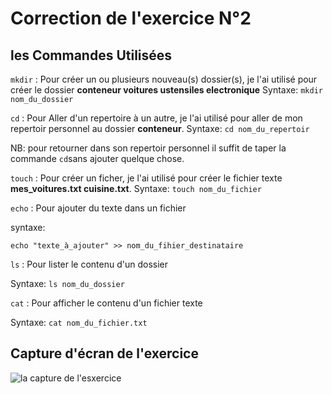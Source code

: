 # Correction de l'exercice N°2

## les Commandes Utilisées

``` mkdir ``` : Pour créer un ou plusieurs nouveau(s) dossier(s), je l'ai utilisé pour créer le dossier **conteneur voitures ustensiles electronique** 
Syntaxe: ```mkdir nom_du_dossier```

``` cd ``` : Pour Aller d'un repertoire à un autre, je l'ai utilisé pour aller de mon repertoir personnel au dossier **conteneur**.
Syntaxe: ```cd nom_du_repertoir```

NB: pour retourner dans son repertoir personnel il suffit de taper la commande ```cd```sans ajouter quelque chose.

```touch``` : Pour créer un ficher, je l'ai utilisé pour créer le fichier texte **mes_voitures.txt cuisine.txt**.
Syntaxe: ```touch nom_du_fichier```

```echo``` : Pour ajouter du texte dans un fichier

syntaxe:

```echo "texte_à_ajouter" >> nom_du_fihier_destinataire```

```ls``` : Pour lister le contenu  d'un dossier 

Syntaxe: ```ls nom_du_dossier```

```cat``` : Pour afficher le contenu d'un fichier texte

Syntaxe: 
```cat nom_du_fichier.txt```



## Capture d'écran de l'exercice

![la capture de l'esxercice](capture_exercice2.png)